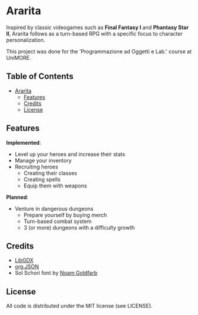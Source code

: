 # Ararita
Inspired by classic videogames such as **Final Fantasy I** and **Phantasy Star II**, Ararita follows as a turn-based RPG with a specific focus to character personalization.

This project was done for the 'Programmazione ad Oggetti e Lab.' course at UniMORE.

## Table of Contents
* [Ararita](#Ararita)
  * [Features](#Features)
  * [Credits](#Credits)
  * [License](#License)

## Features
**Implemented**:
* Level up your heroes and increase their stats
* Manage your inventory
* Recruiting heroes 
  * Creating their classes
  * Creating spells
  * Equip them with weapons

**Planned**:
* Venture in dangerous dungeons
  * Prepare yourself by buying merch
  * Turn-based combat system
  * 3 (or more) dungeons with a difficulty growth
  
  
## Credits

* [LibGDX](https://github.com/libgdx/libgdx)
* [org.JSON](https://mvnrepository.com/artifact/org.json/json)
* Sol Schori font by [Noam Goldfarb](https://slimeplease.artstation.com/)
  
## License

All code is distributed under the MIT license (see LICENSE).
